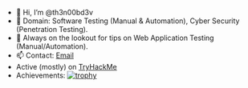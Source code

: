 - 👋 Hi, I’m @th3n00bd3v
- 👀 Domain: Software Testing (Manual & Automation), Cyber Security (Penetration Testing).
- 💞️ Always on the lookout for tips on Web Application Testing (Manual/Automation).
- 📫 Contact: [Email](sabarishiyer2010@gmail.com)
- Active (mostly) on [TryHackMe](https://tryhackme.com/p/zabilac)
- Achievements: 
[![trophy](https://github-profile-trophy.vercel.app/?username=th3n00bd3v)](https://github.com/ryo-ma/github-profile-trophy)
  
<!---
th3n00bd3v/th3n00bd3v is a ✨ special ✨ repository because its `README.md` (this file) appears on your GitHub profile.
You can click the Preview link to take a look at your changes.
--->
